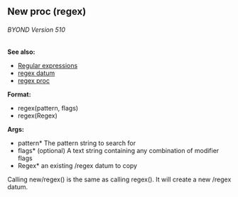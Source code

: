 ## New proc (regex) 
###### BYOND Version 510
**See also:**
*   [Regular expressions](/%7Bnotes%7D/regex)
*   [regex datum](/regex)
*   [regex proc](/proc/regex)
<!-- -->
**Format:**
*   regex(pattern, flags)
*   regex(Regex)
<!-- -->
**Args:**
*   pattern* The pattern string to search for
*   flags* (optional) A text string containing any combination of
    modifier flags
*   Regex* an existing /regex datum to copy


Calling new/regex() is the same as calling regex(). It will
create a new /regex datum.